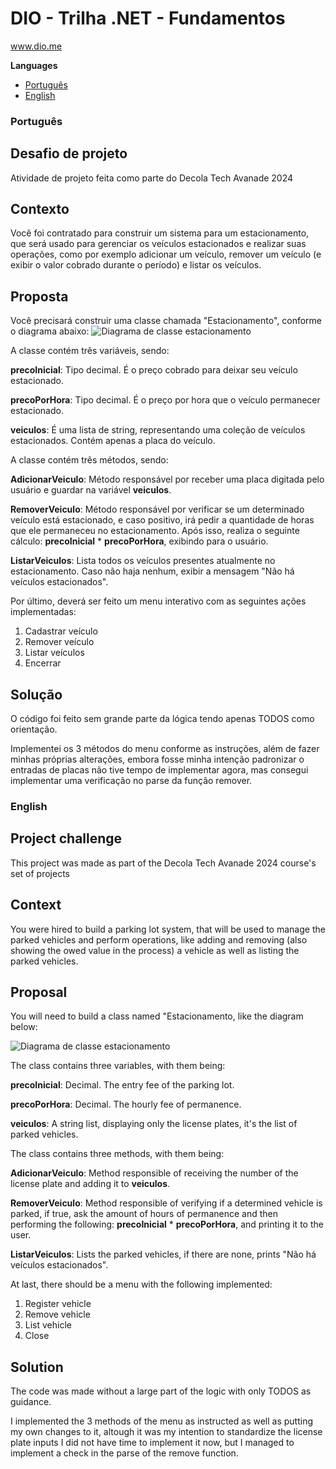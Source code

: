 # DIO - Trilha .NET - Fundamentos
www.dio.me

**Languages** <br>
- [Português](#português)  <br>
- [English](#english)

### Português
## Desafio de projeto
Atividade de projeto feita como parte do Decola Tech Avanade 2024 

## Contexto
Você foi contratado para construir um sistema para um estacionamento, que será usado para gerenciar os veículos estacionados e realizar suas operações, como por exemplo adicionar um veículo, remover um veículo (e exibir o valor cobrado durante o período) e listar os veículos.

## Proposta
Você precisará construir uma classe chamada "Estacionamento", conforme o diagrama abaixo:
![Diagrama de classe estacionamento](diagrama_classe_estacionamento.png)

A classe contém três variáveis, sendo:

**precoInicial**: Tipo decimal. É o preço cobrado para deixar seu veículo estacionado.

**precoPorHora**: Tipo decimal. É o preço por hora que o veículo permanecer estacionado.

**veiculos**: É uma lista de string, representando uma coleção de veículos estacionados. Contém apenas a placa do veículo.

A classe contém três métodos, sendo:

**AdicionarVeiculo**: Método responsável por receber uma placa digitada pelo usuário e guardar na variável **veiculos**.

**RemoverVeiculo**: Método responsável por verificar se um determinado veículo está estacionado, e caso positivo, irá pedir a quantidade de horas que ele permaneceu no estacionamento. Após isso, realiza o seguinte cálculo: **precoInicial** * **precoPorHora**, exibindo para o usuário.

**ListarVeiculos**: Lista todos os veículos presentes atualmente no estacionamento. Caso não haja nenhum, exibir a mensagem "Não há veículos estacionados".

Por último, deverá ser feito um menu interativo com as seguintes ações implementadas:
1. Cadastrar veículo
2. Remover veículo
3. Listar veículos
4. Encerrar


## Solução
O código foi feito sem grande parte da lógica tendo apenas TODOS como orientação.

Implementei os 3 métodos do menu conforme as instruções, além de fazer minhas próprias alterações, embora fosse minha intenção padronizar o
entradas de placas não tive tempo de implementar agora, mas consegui implementar uma verificação no parse da função remover.

### English

## Project challenge
This project was made as part of the Decola Tech Avanade 2024 course's set of projects 

## Context
You were hired to build a parking lot system, that will be used to manage the parked vehicles and perform operations, like adding and removing (also showing the owed value in the process) a vehicle as well as listing the parked vehicles.

## Proposal
You will need to build a class named "Estacionamento, like the diagram below:

![Diagrama de classe estacionamento](diagrama_classe_estacionamento.png) 

The class contains three variables, with them being:

**precoInicial**: Decimal. The entry fee of the parking lot.

**precoPorHora**: Decimal. The hourly fee of permanence.

**veiculos**: A string list, displaying only the license plates, it's the list of parked vehicles.

The class contains three methods, with them being:

**AdicionarVeiculo**: Method responsible of receiving the number of the license plate and adding it to **veiculos**.

**RemoverVeiculo**: Method responsible of verifying if a determined vehicle is parked, if true, ask the amount of hours of permanence and then performing the following: **precoInicial** * **precoPorHora**, and printing it to the user.

**ListarVeiculos**: Lists the parked vehicles, if there are none, prints "Não há veículos estacionados".

At last, there should be a menu with the following implemented:
1. Register vehicle
2. Remove vehicle
3. List vehicle
4. Close


## Solution
The code was made without a large part of the logic with only TODOS as guidance.

I implemented the 3 methods of the menu as instructed as well as putting my own changes to it, altough it was my intention to standardize the 
license plate inputs I did not have time to implement it now, but I managed to implement a check in the parse of the remove function. 

